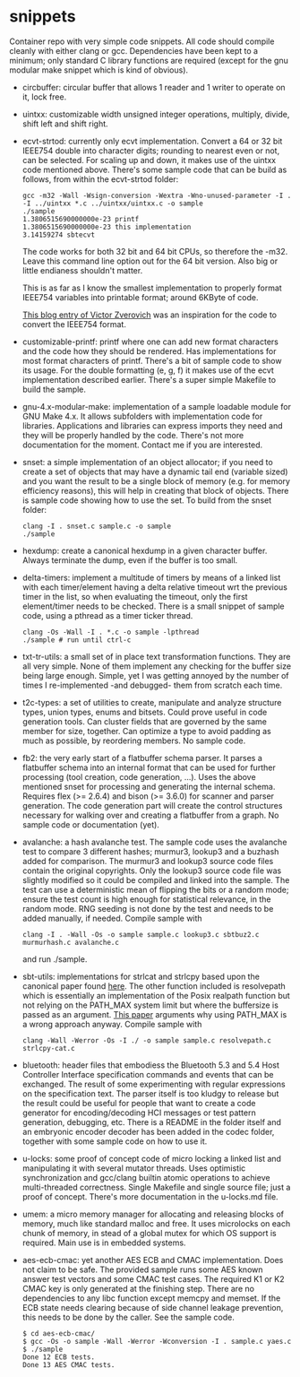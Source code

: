 # snippets
Container repo with very simple code snippets. All code should compile
cleanly with either clang or gcc. Dependencies have been kept to a minimum;
only standard C library functions are required (except for the gnu modular
make snippet which is kind of obvious).

* circbuffer: circular buffer that allows 1 reader and 1 writer to operate
  on it, lock free.

* uintxx: customizable width unsigned integer operations, multiply, divide,
  shift left and shift right.

* ecvt-strtod: currently only ecvt implementation. Convert a 64 or 32 bit IEEE754
  double into character digits; rounding to nearest even or not, can be
  selected. For scaling up and down, it makes use of the uintxx code
  mentioned above. There's some sample code that can be build as follows,
  from within the ecvt-strtod folder:

  ```console
  gcc -m32 -Wall -Wsign-conversion -Wextra -Wno-unused-parameter -I . -I ../uintxx *.c ../uintxx/uintxx.c -o sample
  ./sample
  1.3806515690000000e-23 printf
  1.3806515690000000e-23 this implementation
  3.14159274 sbtecvt
  ```

  The code works for both 32 bit and 64 bit CPUs, so therefore the -m32.
  Leave this command line option out for the 64 bit version. Also big
  or little endianess shouldn't matter.

  This is as far as I know the smallest implementation to properly format
  IEEE754 variables into printable format; around 6KByte of code.

  [This blog entry of Victor Zverovich](https://www.zverovich.net/2019/02/11/formatting-floating-point-numbers.html)
  was an inspiration for the code to convert the IEEE754 format.

* customizable-printf: printf where one can add new format characters and
  the code how they should be rendered. Has implementations for most format
  characters of printf. There's a bit of sample code to show its usage. For
  the double formatting (e, g, f) it makes use of the ecvt implementation
  described earlier. There's a super simple Makefile to build the sample.

* gnu-4.x-modular-make: implementation of a sample loadable module for GNU
  Make 4.x. It allows subfolders with implementation code for libraries.
  Applications and libraries can express imports they need and they will be
  properly handled by the code. There's not more documentation for the
  moment. Contact me if you are interested.

* snset: a simple implementation of an object allocator; if you need to
  create a set of objects that may have a dynamic tail end (variable sized)
  and you want the result to be a single block of memory (e.g. for memory
  efficiency reasons), this will help in creating that block of objects.
  There is sample code showing how to use the set. To build from the snset
  folder:

  ```console
  clang -I . snset.c sample.c -o sample
  ./sample
  ```

* hexdump: create a canonical hexdump in a given character buffer. Always
  terminate the dump, even if the buffer is too small.

* delta-timers: implement a multitude of timers by means of a linked list
  with each timer/element having a delta relative timeout wrt the previous timer
  in the list, so when evaluating the timeout, only the first element/timer needs
  to be checked. There is a small snippet of sample code, using a pthread as
  a timer ticker thread.

  ```console
  clang -Os -Wall -I . *.c -o sample -lpthread
  ./sample # run until ctrl-c
  ```

* txt-tr-utils: a small set of in place text transformation functions. They
  are all very simple. None of them implement any checking for the buffer
  size being large enough. Simple, yet I was getting annoyed by the number
  of times I re-implemented -and debugged- them from scratch each time.

* t2c-types: a set of utilities to create, manipulate and analyze structure
  types, union types, enums and bitsets. Could prove useful in code generation
  tools. Can cluster fields that are governed by the same member for size,
  together. Can optimize a type to avoid padding as much as possible, by
  reordering members. No sample code.

* fb2: the very early start of a flatbuffer schema parser. It parses a
  flatbuffer schema into an internal format that can be used for further
  processing (tool creation, code generation, ...). Uses the above mentioned
  snset for processing and generating the internal schema. Requires
  flex (>= 2.6.4) and bison (>= 3.6.0) for scanner and parser generation.
  The code generation part will create the control structures necessary for
  walking over and creating a flatbuffer from a graph. No sample code or
  documentation (yet).

* avalanche: a hash avalanche test. The sample code uses the avalanche test
  to compare 3 different hashes; murmur3, lookup3 and a buzhash added for
  comparison. The murmur3 and lookup3 source code files contain the original
  copyrights. Only the lookup3 source code file was slightly modified so it
  could be compiled and linked into the sample. The test can use a
  deterministic mean of flipping the bits or a random mode; ensure the test
  count is high enough for statistical relevance, in the random mode. RNG
  seeding is not done by the test and needs to be added manually, if needed.
  Compile sample with
  ```console
  clang -I . -Wall -Os -o sample sample.c lookup3.c sbtbuz2.c murmurhash.c avalanche.c
  ```
  and run ./sample.

* sbt-utils: implementations for strlcat and strlcpy based upon the
  canonical paper found [here](https://www.millert.dev/papers/strlcpy.html).
  The other function included is resolvepath which is essentially an implementation of
  the Posix realpath function but not relying on the PATH_MAX system limit
  but where the buffersize is passed as an argument.
  [This paper](https://eklitzke.org/path-max-is-tricky) arguments why using
  PATH_MAX is a wrong approach anyway.
  Compile sample with
  ```console
  clang -Wall -Werror -Os -I ./ -o sample sample.c resolvepath.c strlcpy-cat.c
  ```

* bluetooth: header files that embodiess the Bluetooth 5.3 and 5.4 
  Host Controller Interface specification commands and events that
  can be exchanged. The result of some experimenting with regular
  expressions on the specification text. The parser itself is too
  kludgy to release but the result could be useful for people that
  want to create a code generator for encoding/decoding HCI messages
  or test pattern generation, debugging, etc.
  There is a README in the folder itself and an embryonic encoder decoder
  has been added in the codec folder, together with some sample code on how
  to use it.

* u-locks: some proof of concept code of micro locking a linked list and
  manipulating it with several mutator threads. Uses optimistic
  synchronization and gcc/clang builtin atomic operations to achieve
  multi-threaded correctness. Single Makefile and single source file;
  just a proof of concept. There's more documentation in the u-locks.md file.

* umem: a micro memory manager for allocating and releasing blocks of
  memory, much like standard malloc and free. It uses microlocks on each
  chunk of memory, in stead of a global mutex for which OS support is
  required. Main use is in embedded systems.

* aes-ecb-cmac: yet another AES ECB and CMAC implementation. Does not claim
  to be safe. The provided sample runs some AES known answer test vectors
  and some CMAC test cases. The required K1 or K2 CMAC key is only generated
  at the finishing step. There are no dependencies to any libc function except
  memcpy and memset. If the ECB state needs clearing because of side channel
  leakage prevention, this needs to be done by the caller. See the sample
  code.

  ```console
  $ cd aes-ecb-cmac/
  $ gcc -Os -o sample -Wall -Werror -Wconversion -I . sample.c yaes.c
  $ ./sample
  Done 12 ECB tests.
  Done 13 AES CMAC tests.
  ```
